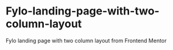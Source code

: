 # Fylo-landing-page-with-two-column-layout
Fylo landing page with two column layout from Frontend Mentor
